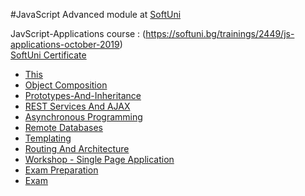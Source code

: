 
#JavaScript Advanced module at [SoftUni](https://softuni.bg)

JavScript-Applications course : (https://softuni.bg/trainings/2449/js-applications-october-2019)
<br/>
[SoftUni Certificate](https://softuni.bg/certificates/details/75076/10cb961d)
<br/>

  * [This](https://github.com/KrasimirKolchev/JavaScript-Applications/tree/master/This)
  * [Object Composition](https://github.com/KrasimirKolchev/JavaScript-Applications/tree/master/Object-Composition)
  * [Prototypes-And-Inheritance](https://github.com/KrasimirKolchev/JavaScript-Applications/tree/master/Prototypes-And-Inheritance)
  * [REST Services And AJAX](https://github.com/KrasimirKolchev/JavaScript-Applications/tree/master/REST-Services-And-AJAX)
  * [Asynchronous Programming](https://github.com/KrasimirKolchev/JavaScript-Applications/tree/master/Acunchronous-Programming)
  * [Remote Databases](https://github.com/KrasimirKolchev/JavaScript-Applications/tree/master/Remote-Databases)
  * [Templating](https://github.com/KrasimirKolchev/JavaScript-Applications/tree/master/Templating)
  * [Routing And Architecture](https://github.com/KrasimirKolchev/JavaScript-Applications/tree/master/Routing-And-Architecture)
  * [Workshop - Single Page Application](https://github.com/KrasimirKolchev/JavaScript-Applications/tree/master/Workshop-SPA)
  * [Exam Preparation](https://github.com/KrasimirKolchev/JavaScript-Applications/tree/master/ExamPrep)
  * [Exam](https://github.com/KrasimirKolchev/JavaScript-Applications/tree/master/Exam-07-12-2019/TheTrekkingZone)
